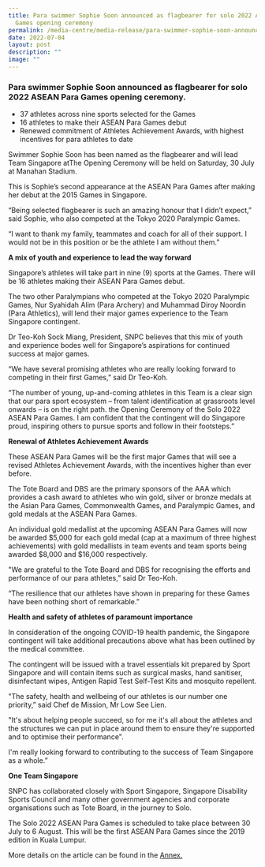 ```yaml
---
title: Para swimmer Sophie Soon announced as flagbearer for solo 2022 ASEAN Para
  Games opening ceremony
permalink: /media-centre/media-release/para-swimmer-sophie-soon-announced-as-flagbearer-for-solo-2022-asean/
date: 2022-07-04
layout: post
description: ""
image: ""
---
```

### **Para swimmer Sophie Soon announced as flagbearer for solo 2022 ASEAN Para Games opening ceremony.**

* 37 athletes across nine sports selected for the Games
* 16 athletes to make their ASEAN Para Games debut
* Renewed commitment of Athletes Achievement Awards, with highest incentives for para athletes to date

Swimmer Sophie Soon has been named as the flagbearer and will lead Team Singapore atThe Opening Ceremony will be held on Saturday, 30 July at Manahan Stadium. 

This is Sophie’s second appearance at the ASEAN Para Games after making her debut at the 2015 Games in Singapore.

“Being selected flagbearer is such an amazing honour that I didn’t expect,” said Sophie, who also competed at the Tokyo 2020 Paralympic Games.

“I want to thank my family, teammates and coach for all of their support. I would not be in this position or be the athlete I am without them.”

**A mix of youth and experience to lead the way forward**

Singapore’s athletes will take part in nine (9) sports at the Games. There will be 16 athletes making their ASEAN Para Games debut.

The two other Paralympians who competed at the Tokyo 2020 Paralympic Games, Nur Syahidah Alim (Para Archery) and Muhammad Diroy Noordin (Para Athletics), will lend their major games experience to the Team Singapore contingent.

Dr Teo-Koh Sock Miang, President, SNPC believes that this mix of youth and experience bodes well for Singapore’s aspirations for continued success at major games.

“We have several promising athletes who are really looking forward to competing in their first Games,” said Dr Teo-Koh.

“The number of young, up-and-coming athletes in this Team is a clear sign that our para sport ecosystem – from talent identification at grassroots level onwards – is on the right path. the Opening Ceremony of the Solo 2022 ASEAN Para Games. I am confident that the contingent will do Singapore proud, inspiring others to pursue sports and follow in their footsteps.”

**Renewal of Athletes Achievement Awards**

These ASEAN Para Games will be the first major Games that will see a revised Athletes Achievement Awards, with the incentives higher than ever before.

The Tote Board and DBS are the primary sponsors of the AAA which provides a cash award to athletes who win gold, silver or bronze medals at the Asian Para Games, Commonwealth Games, and Paralympic Games, and gold medals at the ASEAN Para Games.

An individual gold medallist at the upcoming ASEAN Para Games will now be awarded $5,000 for each gold medal (cap at a maximum of three highest achievements) with gold medallists in team events and team sports being awarded $8,000 and $16,000 respectively.

"We are grateful to the Tote Board and DBS for recognising the efforts and performance of our para athletes,” said Dr Teo-Koh.

“The resilience that our athletes have shown in preparing for these Games have been nothing short of remarkable.”

**Health and safety of athletes of paramount importance**

In consideration of the ongoing COVID-19 health pandemic, the Singapore contingent will take additional precautions above what has been outlined by the medical committee.

The contingent will be issued with a travel essentials kit prepared by Sport Singapore and will contain items such as surgical masks, hand sanitiser, disinfectant wipes, Antigen Rapid Test Self-Test Kits and mosquito repellent.

"The safety, health and wellbeing of our athletes is our number one priority,” said Chef de Mission, Mr Low See Lien.

"It's about helping people succeed, so for me it's all about the athletes and the structures we can put in place around them to ensure they're supported and to optimise their performance".

I'm really looking forward to contributing to the success of Team Singapore as a whole.”

 **One Team Singapore**

SNPC has collaborated closely with Sport Singapore, Singapore Disability Sports Council and many other government agencies and corporate organisations such as Tote Board, in the journey to Solo.

The Solo 2022 ASEAN Para Games is scheduled to take place between 30 July to 6 August. This will be the first ASEAN Para Games since the 2019 edition in Kuala Lumpur. 

More details on the article can be found in the [Annex.](/files/Media%20Centre/Media%20Release/2022/July/Media%20Release-Flag%20Presentation-Solo%202022-final.pdf)